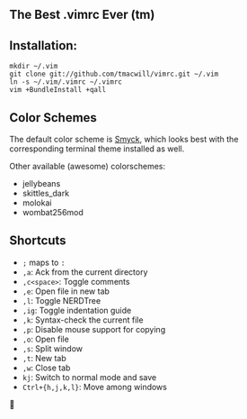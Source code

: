 The Best .vimrc Ever (tm)
---

## Installation:

    mkdir ~/.vim
    git clone git://github.com/tmacwill/vimrc.git ~/.vim
    ln -s ~/.vim/.vimrc ~/.vimrc
    vim +BundleInstall +qall

## Color Schemes

The default color scheme is [Smyck](https://github.com/hukl/Smyck-Color-Scheme/), which looks best with the corresponding terminal theme installed as well.

Other available (awesome) colorschemes:

* jellybeans
* skittles_dark
* molokai
* wombat256mod

## Shortcuts

* `;` maps to `:`
* `,a`: Ack from the current directory
* `,c<space>`: Toggle comments
* `,e`: Open file in new tab
* `,l`: Toggle NERDTree
* `,ig`: Toggle indentation guide
* `,k`: Syntax-check the current file
* `,p`: Disable mouse support for copying
* `,o`: Open file
* `,s`: Split window
* `,t`: New tab
* `,w`: Close tab
* `kj`: Switch to normal mode and save
* `Ctrl+{h,j,k,l}`: Move among windows

🏩
